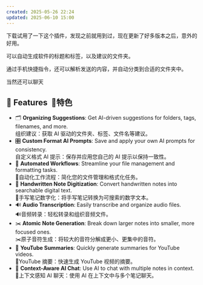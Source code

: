 ```yaml
---
created: 2025-05-26 22:24
updated: 2025-06-10 15:00
---
```


下载试用了一下这个插件，发现之前就用到过，现在更新了好多版本之后，意外的好用。

可以自动生成软件的标题和标签，以及建议的文件夹。

通过手机快捷指令，还可以解析发送的内容，并自动分类到合适的文件夹中。

当然还可以聊天


## 🌟 Features  🌟特色

- 🗂️ **Organizing Suggestions**: Get AI-driven suggestions for folders, tags, filenames, and more.  
    组织建议：获取 AI 驱动的文件夹、标签、文件名等建议。
- 🎛️ **Custom Format AI Prompts**: Save and apply your own AI prompts for consistency.  
    ️自定义格式 AI 提示：保存并应用您自己的 AI 提示以保持一致性。
- 📁 **Automated Workflows**: Streamline your file management and formatting tasks.  
    📁自动化工作流程：简化您的文件管理和格式化任务。
- 📖 **Handwritten Note Digitization**: Convert handwritten notes into searchable digital text.  
    📖手写笔记数字化：将手写笔记转换为可搜索的数字文本。
- 🔊 **Audio Transcription**: Easily transcribe and organize audio files.  
    🔊音频转录：轻松转录和组织音频文件。
- ✂️ **Atomic Note Generation**: Break down larger notes into smaller, more focused ones.  
    ✂️原子音符生成：将较大的音符分解成更小、更集中的音符。
- 🎥 **YouTube Summaries**: Quickly generate summaries for YouTube videos.  
    🎥YouTube 摘要：快速生成 YouTube 视频的摘要。
- 💬 **Context-Aware AI Chat**: Use AI to chat with multiple notes in context.  
    💬上下文感知 AI 聊天：使用 AI 在上下文中与多个笔记聊天。